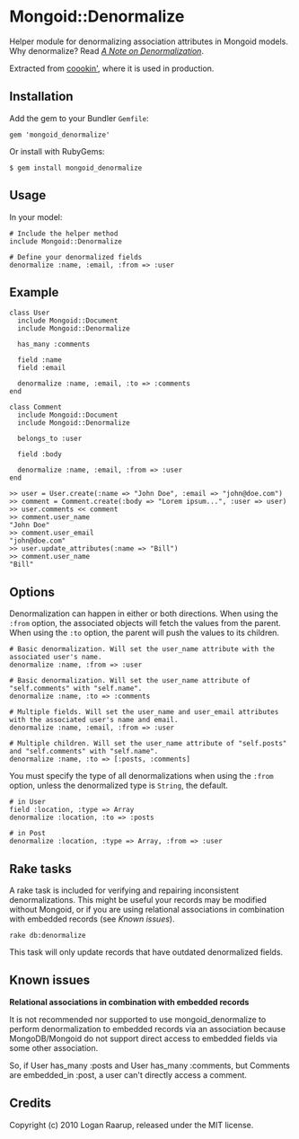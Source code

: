 Mongoid::Denormalize
====================

Helper module for denormalizing association attributes in Mongoid models. Why denormalize? Read *[A Note on Denormalization](http://www.mongodb.org/display/DOCS/MongoDB+Data+Modeling+and+Rails#MongoDBDataModelingandRails-ANoteonDenormalization)*.

Extracted from [coookin'](http://coookin.com), where it is used in production.


Installation
------------

Add the gem to your Bundler `Gemfile`:

    gem 'mongoid_denormalize'

Or install with RubyGems:

    $ gem install mongoid_denormalize


Usage
-----

In your model:

    # Include the helper method
    include Mongoid::Denormalize
    
    # Define your denormalized fields
    denormalize :name, :email, :from => :user



Example
-------

    class User
      include Mongoid::Document
      include Mongoid::Denormalize

      has_many :comments

      field :name
      field :email
      
      denormalize :name, :email, :to => :comments
    end
    
    class Comment
      include Mongoid::Document
      include Mongoid::Denormalize

      belongs_to :user

      field :body
      
      denormalize :name, :email, :from => :user
    end
    
    >> user = User.create(:name => "John Doe", :email => "john@doe.com")
    >> comment = Comment.create(:body => "Lorem ipsum...", :user => user)
    >> user.comments << comment
    >> comment.user_name
    "John Doe"
    >> comment.user_email
    "john@doe.com"
    >> user.update_attributes(:name => "Bill")
    >> comment.user_name
    "Bill"


Options
-------

Denormalization can happen in either or both directions. When using the `:from` option, the associated objects will fetch the values from
the parent. When using the `:to` option, the parent will push the values to its children.

    # Basic denormalization. Will set the user_name attribute with the associated user's name.
    denormalize :name, :from => :user
    
    # Basic denormalization. Will set the user_name attribute of "self.comments" with "self.name".
    denormalize :name, :to => :comments
    
    # Multiple fields. Will set the user_name and user_email attributes with the associated user's name and email.
    denormalize :name, :email, :from => :user
    
    # Multiple children. Will set the user_name attribute of "self.posts" and "self.comments" with "self.name".
    denormalize :name, :to => [:posts, :comments]

You must specify the type of all denormalizations when using the `:from` option, unless the denormalized type is `String`, the default.
 
    # in User
    field :location, :type => Array
    denormalize :location, :to => :posts
    
    # in Post
    denormalize :location, :type => Array, :from => :user

Rake tasks
----------

A rake task is included for verifying and repairing inconsistent denormalizations. This might be useful your records may be modified
without Mongoid, or if you are using relational associations in combination with embedded records (see *Known issues*).

    rake db:denormalize
    
This task will only update records that have outdated denormalized fields.


Known issues
------------

**Relational associations in combination with embedded records**

It is not recommended nor supported to use mongoid_denormalize to perform denormalization to embedded records via an association because
 MongoDB/Mongoid do not support direct access to embedded fields via some other association.

So, if User has_many :posts and User has_many :comments, but Comments are embedded_in :post, a user can't directly access a comment.


Credits
-------

Copyright (c) 2010 Logan Raarup, released under the MIT license.
